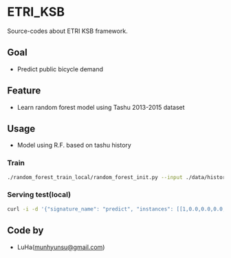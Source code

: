 # ETRI_KSB
Source-codes about ETRI KSB framework.

## Goal
- Predict public bicycle demand

## Feature
- Learn random forest model using Tashu 2013-2015 dataset

## Usage
- Model using R.F. based on tashu history


### Train
```bash
./random_forest_train_local/random_forest_init.py --input ./data/history --model ./model/ --checkpoint ./checkpoint/local
```

### Serving test(local)
```bash
curl -i -d '{"signature_name": "predict", "instances": [[1,0.0,0.0,0.0,0.0,0.0,0.0,0.0]]}' http://IPADDRESS:PORT/v1/models/default:predict
```

## Code by
- LuHa(munhyunsu@gmail.com)
